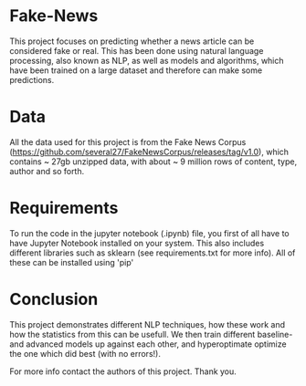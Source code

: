# Fake-News
This project focuses on predicting whether a news article can be considered fake or real. This has been done using natural language processing, also known as NLP, as well as models and algorithms, which have been trained on a large dataset and therefore can make some predictions.

# Data
All the data used for this project is from the Fake News Corpus (https://github.com/several27/FakeNewsCorpus/releases/tag/v1.0), which contains ~ 27gb unzipped data, with about ~ 9 million rows of content, type, author and so forth. 

# Requirements
To run the code in the jupyter notebook (.ipynb) file, you first of all have to have Jupyter Notebook installed on your system. 
This also includes different libraries such as sklearn (see requirements.txt for more info). All of these can be installed using 'pip'

# Conclusion
This project demonstrates different NLP techniques, how these work and how the statistics from this can be usefull. We then train different baseline- and advanced models up against each other, and hyperoptimate optimize the one which did best (with no errors!). 

For more info contact the authors of this project. Thank you. 
